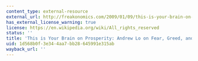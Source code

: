 ```yaml
---
content_type: external-resource
external_url: http://freakonomics.com/2009/01/09/this-is-your-brain-on-prosperity-andrew-lo-on-fear-greed-and-crisis-management/
has_external_license_warning: true
license: https://en.wikipedia.org/wiki/All_rights_reserved
status: ''
title: 'This is Your Brain on Prosperity: Andrew Lo on Fear, Greed, and Crisis Management'
uid: 1d568b0f-3e34-4aa7-bb28-645991e315ab
wayback_url: ''
---
```

